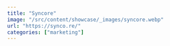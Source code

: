 ```yaml
---
title: "Syncore"
image: "/src/content/showcase/_images/syncore.webp"
url: "https://synco.re/"
categories: ["marketing"]
---
```

